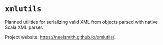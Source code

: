 # `xmlutils`

Planned utilities for serializing valid XML from objects parsed with native Scala XML parser.

Project website:  <https://neelsmith.github.io/xmlutils/>.
